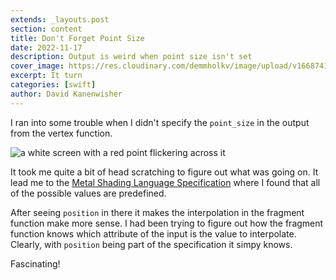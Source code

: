```yaml
---
extends: _layouts.post
section: content
title: Don't Forget Point Size
date: 2022-11-17
description: Output is weird when point size isn't set
cover_image: https://res.cloudinary.com/demmholkv/image/upload/v1668741273/blog/trouble-no-point-size.pnga
excerpt: It turn
categories: [swift]
author: David Kanenwisher
---
```


I ran into some trouble when I didn't specify the `point_size` in the output from the vertex function.

![a white screen with a red point flickering across it](https://res.cloudinary.com/demmholkv/image/upload/v1668740611/blog/no-point-size.gif "jumpy point")

It took me quite a bit of head scratching to figure out what was going on. It lead me to the [Metal Shading Language Specification](https://developer.apple.com/metal/Metal-Shading-Language-Specification.pdf) where I found that all of the possible values are predefined.

After seeing `position` in there it makes the interpolation in the fragment function make more sense. I had been trying to figure out how the fragment function knows which attribute of the input is the value to interpolate. Clearly, with `position` being part of the specification it simpy knows.

Fascinating!